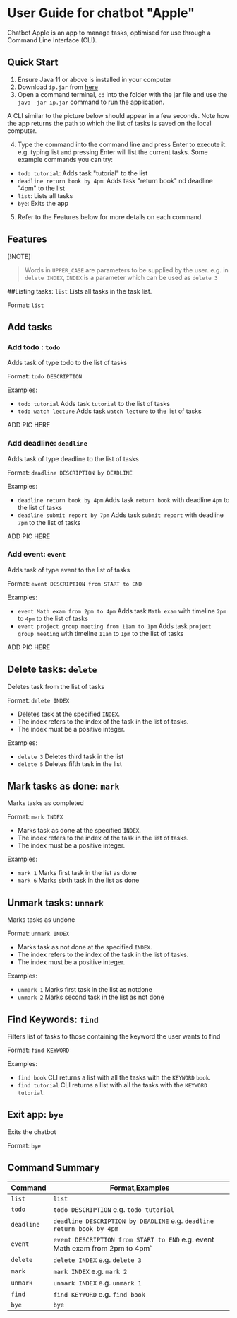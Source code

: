 # User Guide for chatbot "Apple"

Chatbot Apple is an app to manage tasks, optimised for use through a Command Line Interface (CLI).

## Quick Start
1. Ensure Java 11 or above is installed in your computer
2. Download `ip.jar` from [here](https://github.com/hongyijie06/ip/releases/tag/A-Jar)
3. Open a command terminal, `cd` into the folder with the jar file and use the `java -jar ip.jar` command to run the application.

A CLI similar to the picture below should appear in a few seconds. Note how the app returns the path to which the list of tasks is saved on the local computer.

4. Type the command into the command line and press Enter to execute it. e.g. typing list and pressing Enter will list the current tasks.
Some example commands you can try:

- `todo tutorial`: Adds task "tutorial" to the list
- `deadline return book by 4pm`: Adds task "return book" nd deadline "4pm" to the list
- `list`: Lists all tasks
- `bye`: Exits the app

5. Refer to the Features below for more details on each command.

## Features

[!NOTE]
> Words in `UPPER_CASE` are parameters to be supplied by the user. e.g. in `delete INDEX`, `INDEX` is a parameter which can be used as `delete 3`

##Listing tasks: `list`
Lists all tasks in the task list.

Format: `list`

## Add tasks
### Add todo : `todo`
Adds task of type todo to the list of tasks

Format: `todo DESCRIPTION`

Examples:
- `todo tutorial` Adds task `tutorial` to the list of tasks
- `todo watch lecture` Adds task `watch lecture` to the list of tasks

ADD PIC HERE

### Add deadline: `deadline`
Adds task of type deadline to the list of tasks

Format: `deadline DESCRIPTION by DEADLINE`

Examples:
- `deadline return book by 4pm` Adds task `return book` with deadline `4pm` to the list of tasks
- `deadline submit report by 7pm` Adds task `submit report` with deadline `7pm` to the list of tasks

ADD PIC HERE

### Add event: `event`
Adds task of type event to the list of tasks

Format: `event DESCRIPTION from START to END`

Examples:
- `event Math exam from 2pm to 4pm` Adds task `Math exam` with timeline `2pm` to `4pm` to the list of tasks
- `event project group meeting from 11am to 1pm` Adds task `project group meeting` with timeline `11am` to `1pm` to the list of tasks

ADD PIC HERE

## Delete tasks: `delete`
Deletes task from the list of tasks

Format: `delete INDEX`

- Deletes task at the specified `INDEX`. 
- The index refers to the index of the task in the list of tasks. 
- The index must be a positive integer.

Examples:
- `delete 3` Deletes third task in the list
- `delete 5` Deletes fifth task in the list

## Mark tasks as done: `mark`
Marks tasks as completed

Format: `mark INDEX`

- Marks task as done at the specified `INDEX`. 
- The index refers to the index of the task in the list of tasks. 
- The index must be a positive integer.

Examples: 
- `mark 1` Marks first task in the list as done
- `mark 6` Marks sixth task in the list as done

## Unmark tasks: `unmark`
Marks tasks as undone

Format: `unmark INDEX`

- Marks task as not done at the specified `INDEX`. 
- The index refers to the index of the task in the list of tasks. 
- The index must be a positive integer.

Examples:
- `unmark 1` Marks first task in the list as notdone
- `unmark 2` Marks second task in the list as not done

## Find Keywords: `find`
Filters list of tasks to those containing the keyword the user wants to find

Format: `find KEYWORD`

Examples:
- `find book` CLI returns a list with all the tasks with the `KEYWORD` `book`.
- `find tutorial` CLI returns a list with all the tasks with the `KEYWORD` `tutorial`.

## Exit app: `bye`
Exits the chatbot

Format: `bye`

## Command Summary

| Command | Format,Examples |
| ------- | --------------- |
| `list` | `list` |
| `todo` | `todo DESCRIPTION` e.g. `todo tutorial` |
| `deadline` | `deadline DESCRIPTION by DEADLINE` e.g. `deadline return book by 4pm` |
| `event` | `event DESCRIPTION from START to END` e.g. event Math exam from 2pm to 4pm` |
| `delete` | `delete INDEX` e.g. `delete 3` |
| `mark` | `mark INDEX` e.g. `mark 2` |
| `unmark` | `unmark INDEX` e.g. `unmark 1` |
| `find` | `find KEYWORD` e.g. `find book` |
| `bye` | `bye` |